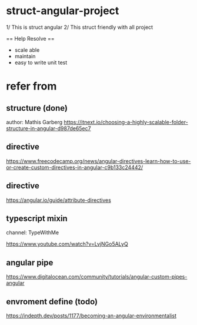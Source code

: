 # struct-angular-project

1/ This is struct angular
2/ This struct friendly with all project

== Help Resolve ==

- scale able
- maintain
- easy to write unit test

# refer from

## structure (done)

author: Mathis Garberg
https://itnext.io/choosing-a-highly-scalable-folder-structure-in-angular-d987de65ec7

## directive

https://www.freecodecamp.org/news/angular-directives-learn-how-to-use-or-create-custom-directives-in-angular-c9b133c24442/

## directive

https://angular.io/guide/attribute-directives

## typescript mixin

channel: TypeWithMe

https://www.youtube.com/watch?v=LvjNGo5ALyQ

## angular pipe

https://www.digitalocean.com/community/tutorials/angular-custom-pipes-angular

## envroment define (todo)

https://indepth.dev/posts/1177/becoming-an-angular-environmentalist
